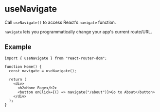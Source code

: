 
# useNavigate

Call `useNavigate()` to access React's `navigate` function.

`navigate` lets you programmatically change your app's current route/URL.

## Example

```
import { useNavigate } from "react-router-dom";

function Home() {
  const navigate = useNavigate();

  return (
    <div>
      <h2>Home Page</h2>
      <button onClick={() => navigate("/about")}>Go to About</button>
    </div>
  );
}
```
